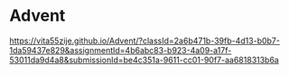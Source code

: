 # Advent
https://vita55zije.github.io/Advent/?classId=2a6b471b-39fb-4d13-b0b7-1da59437e829&assignmentId=4b6abc83-b923-4a09-a17f-53011da9d4a8&submissionId=be4c351a-9611-cc01-90f7-aa6818313b6a
